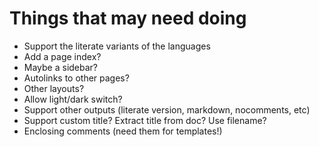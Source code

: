 # Things that may need doing

* Support the literate variants of the languages
* Add a page index?
* Maybe a sidebar?
* Autolinks to other pages?
* Other layouts?
* Allow light/dark switch?
* Support other outputs (literate version, markdown, nocomments, etc)
* Support custom title? Extract title from doc? Use filename?
* Enclosing comments (need them for templates!)